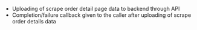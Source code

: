 - Uploading of scrape order detail page data to backend through API
- Completion/failure callback given to the caller after uploading of scrape order details data     

